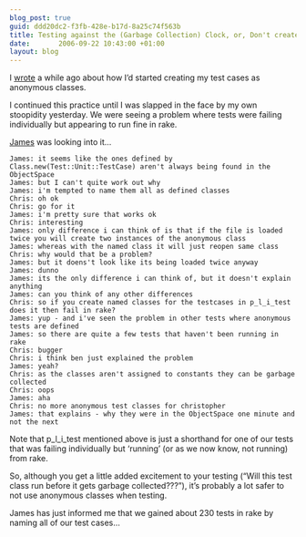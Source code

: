 ```yaml
---
blog_post: true
guid: ddd20dc2-f3fb-428e-b17d-8a25c74f563b
title: Testing against the (Garbage Collection) Clock, or, Don't create your Test Cases as anonymous classes
date:       2006-09-22 10:43:00 +01:00
layout: blog
---
```


I [wrote](/blog/2006-07-17-some-realisations-about-testing) a while ago
about how I’d started creating my test cases as anonymous classes.

I continued this practice until I was slapped in the face by my own
stoopidity yesterday. We were seeing a problem where tests were failing
individually but appearing to run fine in rake.

[James](http://blog.floehopper.org) was looking into it…

    James: it seems like the ones defined by Class.new(Test::Unit::TestCase) aren't always being found in the ObjectSpace
    James: but I can't quite work out why
    James: i'm tempted to name them all as defined classes
    Chris: oh ok
    Chris: go for it
    James: i'm pretty sure that works ok
    Chris: interesting
    James: only difference i can think of is that if the file is loaded twice you will create two instances of the anonymous class
    James: whereas with the named class it will just reopen same class
    Chris: why would that be a problem?
    James: but it doens't look like its being loaded twice anyway
    James: dunno
    James: its the only difference i can think of, but it doesn't explain anything
    James: can you think of any other differences
    Chris: so if you create named classes for the testcases in p_l_i_test does it then fail in rake?
    James: yup - and i've seen the problem in other tests where anonymous tests are defined
    James: so there are quite a few tests that haven't been running in rake
    Chris: bugger
    Chris: i think ben just explained the problem
    James: yeah?
    Chris: as the classes aren't assigned to constants they can be garbage collected
    Chris: oops
    James: aha
    Chris: no more anonymous test classes for christopher
    James: that explains - why they were in the ObjectSpace one minute and not the next

Note that p\_l\_i\_test mentioned above is just a shorthand for one of
our tests that was failing individually but ‘running’ (or as we now
know, not running) from rake.

So, although you get a little added excitement to your testing (“Will
this test class run before it gets garbage collected???”), it’s probably
a lot safer to not use anonymous classes when testing.

James has just informed me that we gained about 230 tests in rake by
naming all of our test cases…
